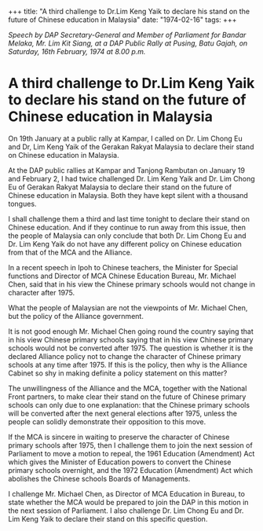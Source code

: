 +++ 
title: "A third challenge to Dr.Lim Keng Yaik to declare his stand on the future of Chinese education in Malaysia"
date: "1974-02-16"
tags:
+++

_Speech by DAP Secretary-General and Member of Parliament for Bandar Melaka, Mr. Lim Kit Siang, at a DAP Public Rally at Pusing, Batu Gajah, on Saturday, 16th February, 1974 at 8.00 p.m._

# A third challenge to Dr.Lim Keng Yaik to declare his stand on the future of Chinese education in Malaysia  

On 19th January at a public rally at Kampar, I called on Dr. Lim Chong Eu and Dr, Lim Keng Yaik of the Gerakan Rakyat Malaysia to declare their stand on Chinese education in Malaysia.

At the DAP public rallies at Kampar and Tanjong Rambutan on January 19 and February 2, I had twice challenged Dr. Lim Keng Yaik and Dr. Lim Chong Eu of Gerakan Rakyat Malaysia to declare their stand on the future of Chinese education in Malaysia. Both they have kept silent with a thousand tongues.</u>

I shall challenge them a third and last time tonight to declare their stand on Chinese education. And if they continue to run away from this issue, then the people of Malaysia can only conclude that both Dr. Lim Chong Eu and Dr. Lim Keng Yaik do not have any different policy on Chinese education from that of the MCA and the Alliance.

In a recent speech in Ipoh to Chinese teachers, the Minister for Special functions and Director of MCA Chinese Education Bureau, Mr. Michael Chen, said that in his view the Chinese primary schools would not change in character after 1975.

What the people of Malaysian are not the viewpoints of Mr. Michael Chen, but the policy of the Alliance government. 

It is not good enough Mr. Michael Chen going round the country saying that in his view Chinese primary schools saying that in his view Chinese primary schools would not be converted after 1975. The question is whether it is the declared Alliance policy not to change the character of Chinese primary schools at any time after 1975. If this is the policy, then why is the Alliance Cabinet so shy in making definite a policy statement on this matter?

The unwillingness of the Alliance and the MCA, together with the National Front partners, to make clear their stand on the future of Chinese primary schools can only due to one explanation: that the Chinese primary schools will be converted after the next general elections after 1975, unless the people can solidly demonstrate their opposition to this move.

If the MCA is sincere in waiting to preserve the character of Chinese primary schools after 1975, then I challenge them to join the next session of Parliament to move a motion to repeal, the 1961 Education (Amendment) Act which gives the Minister of Education powers to convert the Chinese primary schools overnight, and the 1972 Education (Amendment) Act which abolishes the Chinese schools Boards of Managements.

I challenge Mr. Michael Chen, as Director of MCA Education in Bureau, to state whether the MCA would be prepared to join the DAP in this motion in the next session of Parliament. I also challenge Dr. Lim Chong Eu and Dr. Lim Keng Yaik to declare their stand on this specific question.   
 
